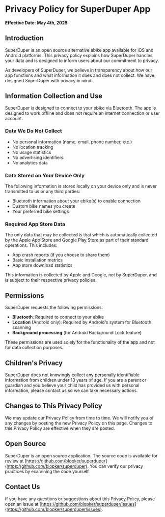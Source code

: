 # Privacy Policy for SuperDuper App

**Effective Date: May 4th, 2025**

## Introduction

SuperDuper is an open source alternative ebike app available for iOS and Android platforms. This privacy policy explains how SuperDuper handles your data and is designed to inform users about our commitment to privacy.

As developers of SuperDuper, we believe in transparency about how our app functions and what information it does and does not collect. We have designed SuperDuper with privacy in mind.

## Information Collection and Use

SuperDuper is designed to connect to your ebike via Bluetooth. The app is designed to work offline and does not require an internet connection or user account.

### Data We Do Not Collect

- No personal information (name, email, phone number, etc.)
- No location tracking
- No usage statistics
- No advertising identifiers
- No analytics data

### Data Stored on Your Device Only

The following information is stored locally on your device only and is never transmitted to us or any third parties:

- Bluetooth information about your ebike(s) to enable connection
- Custom bike names you create
- Your preferred bike settings

### Required App Store Data

The only data that may be collected is that which is automatically collected by the Apple App Store and Google Play Store as part of their standard operations. This includes:

- App crash reports (if you choose to share them)
- Basic installation metrics
- App store download statistics

This information is collected by Apple and Google, not by SuperDuper, and is subject to their respective privacy policies.

## Permissions

SuperDuper requests the following permissions:

- **Bluetooth**: Required to connect to your ebike
- **Location** (Android only): Required by Android's system for Bluetooth scanning
- **Background processing** (for Android Background Lock feature)

These permissions are used solely for the functionality of the app and not for data collection purposes.

## Children's Privacy

SuperDuper does not knowingly collect any personally identifiable information from children under 13 years of age. If you are a parent or guardian and you believe your child has provided us with personal information, please contact us so we can take necessary actions.

## Changes to This Privacy Policy

We may update our Privacy Policy from time to time. We will notify you of any changes by posting the new Privacy Policy on this page. Changes to this Privacy Policy are effective when they are posted.

## Open Source

SuperDuper is an open source application. The source code is available for review at [https://github.com/blopker/superduper](https://github.com/blopker/superduper). You can verify our privacy practices by examining the code yourself.

## Contact Us

If you have any questions or suggestions about this Privacy Policy, please open an issue at [https://github.com/blopker/superduper/issues](https://github.com/blopker/superduper/issues).